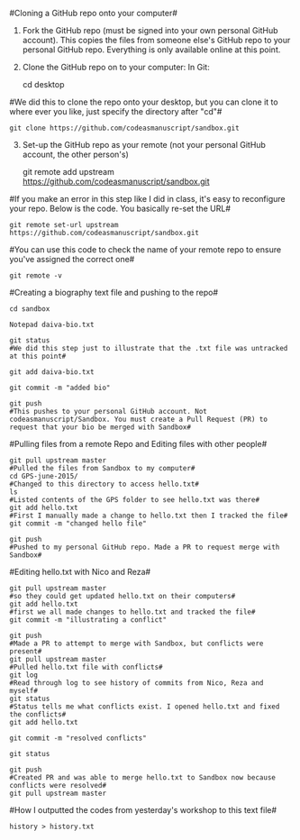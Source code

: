 #Cloning a GitHub repo onto your computer#

1) Fork the GitHub repo (must be signed into your own personal GitHub account). This copies the files from someone else's GitHub repo to your personal GitHub repo. Everything is only available online at this point.

2) Clone the GitHub repo on to your computer:
In Git:

    cd desktop 

#We did this to clone the repo onto your desktop, but you can clone it to where ever you like, just specify the directory after "cd"#

    git clone https://github.com/codeasmanuscript/sandbox.git
   

3) Set-up the GitHub repo as your remote (not your personal GitHub account, the other person's)

    git remote add upstream https://github.com/codeasmanuscript/sandbox.git
 

#If you make an error in this step like I did in class, it's easy to reconfigure your repo. Below is the code. You basically re-set the URL#

    git remote set-url upstream https://github.com/codeasmanuscript/sandbox.git


#You can use this code to check the name of your remote repo to ensure you've assigned the correct one#

    git remote -v
   



#Creating a biography text file and pushing to the repo#

    cd sandbox
    
    Notepad daiva-bio.txt
    
    git status
    #We did this step just to illustrate that the .txt file was untracked at this point#
    
    git add daiva-bio.txt
    
    git commit -m "added bio"
    
    git push
    #This pushes to your personal GitHub account. Not codeasmanuscript/Sandbox. You must create a Pull Request (PR) to request that your bio be merged with Sandbox#




#Pulling files from a remote Repo and Editing files with other people#

    git pull upstream master
    #Pulled the files from Sandbox to my computer#
    cd GPS-june-2015/
    #Changed to this directory to access hello.txt#
    ls
    #Listed contents of the GPS folder to see hello.txt was there#
    git add hello.txt
    #First I manually made a change to hello.txt then I tracked the file#
    git commit -m "changed hello file"
    
    git push
    #Pushed to my personal GitHub repo. Made a PR to request merge with Sandbox#

#Editing hello.txt with Nico and Reza#

    git pull upstream master
    #so they could get updated hello.txt on their computers#
    git add hello.txt
    #first we all made changes to hello.txt and tracked the file#
    git commit -m "illustrating a conflict"
    
    git push
    #Made a PR to attempt to merge with Sandbox, but conflicts were present#
    git pull upstream master
    #Pulled hello.txt file with conflicts# 
    git log
    #Read through log to see history of commits from Nico, Reza and myself#
    git status
    #Status tells me what conflicts exist. I opened hello.txt and fixed the conflicts#
    git add hello.txt
    
    git commit -m "resolved conflicts"
    
    git status
    
    git push
    #Created PR and was able to merge hello.txt to Sandbox now because conflicts were resolved#
    git pull upstream master

   
#How I outputted the codes from yesterday's workshop to this text file#

    history > history.txt
